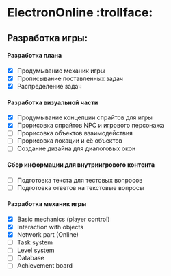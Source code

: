 # ElectronOnline :trollface:
## Разработка игры:
#### Разработка плана
- [X] Продумывание механик игры
- [X] Прописывание поставленных задач
- [X] Распределение задач
#### Разработка визуальной части
- [X] Продумывание концепции спрайтов для игры
- [X] Прорисовка спрайтов NPC и игрового персонажа
- [ ] Прорисовка объектов взаимодействия 
- [ ] Прорисовка локации и её объектов 
- [ ] Создание дизайна для диалоговых окон
#### Сбор информации для внутриигрового контента
- [ ] Подготовка текста для тестовых вопросов
- [ ] Подготовка ответов на текстовые вопросы
#### Разработка механик игры
- [X] Basic mechanics (player control)
- [X] Interaction with objects
- [X] Network part (Online)
- [ ] Task system
- [ ] Level system
- [ ] Database
- [ ] Achievement board
